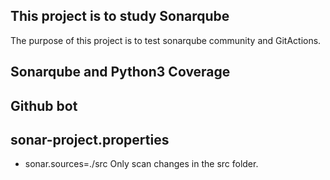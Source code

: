 ## This project is to study Sonarqube

The purpose of this project is to test sonarqube community and GitActions.

## Sonarqube and Python3 Coverage

## Github bot

## sonar-project.properties

- sonar.sources=./src Only scan changes in the src folder.